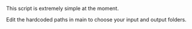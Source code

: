 This script is extremely simple at the moment. 

Edit the hardcoded paths in main to choose your input and output folders.

